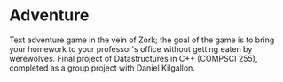 # Adventure

Text adventure game in the vein of Zork; the goal of the game is to bring your homework to your professor's office
without getting eaten by werewolves.
Final project of Datastructures in C++ (COMPSCI 255), completed as a group project with Daniel Kilgallon. 
